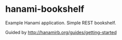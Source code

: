 # hanami-bookshelf

Example Hanami application. Simple REST bookshelf. 

Guided by http://hanamirb.org/guides/getting-started
